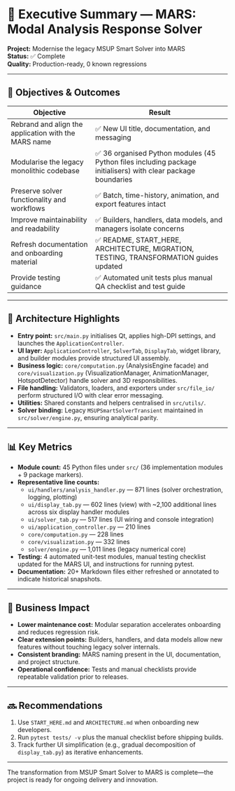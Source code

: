 # 🎉 Executive Summary — MARS: Modal Analysis Response Solver

**Project:** Modernise the legacy MSUP Smart Solver into MARS  
**Status:** ✅ Complete  
**Quality:** Production-ready, 0 known regressions

---

## 🎯 Objectives & Outcomes

| Objective                                             | Result |
|-------------------------------------------------------|--------|
| Rebrand and align the application with the MARS name  | ✅ New UI title, documentation, and messaging |
| Modularise the legacy monolithic codebase             | ✅ 36 organised Python modules (45 Python files including package initialisers) with clear package boundaries |
| Preserve solver functionality and workflows           | ✅ Batch, time-history, animation, and export features intact |
| Improve maintainability and readability               | ✅ Builders, handlers, data models, and managers isolate concerns |
| Refresh documentation and onboarding material         | ✅ README, START_HERE, ARCHITECTURE, MIGRATION, TESTING, TRANSFORMATION guides updated |
| Provide testing guidance                              | ✅ Automated unit tests plus manual QA checklist and test guide |

---

## 🧱 Architecture Highlights

- **Entry point:** `src/main.py` initialises Qt, applies high-DPI settings, and launches the `ApplicationController`.
- **UI layer:** `ApplicationController`, `SolverTab`, `DisplayTab`, widget library, and builder modules provide structured UI assembly.
- **Business logic:** `core/computation.py` (AnalysisEngine facade) and `core/visualization.py` (VisualizationManager, AnimationManager, HotspotDetector) handle solver and 3D responsibilities.
- **File handling:** Validators, loaders, and exporters under `src/file_io/` perform structured I/O with clear error messaging.
- **Utilities:** Shared constants and helpers centralised in `src/utils/`.
- **Solver binding:** Legacy `MSUPSmartSolverTransient` maintained in `src/solver/engine.py`, ensuring analytical parity.

---

## 📊 Key Metrics

- **Module count:** 45 Python files under `src/` (36 implementation modules + 9 package markers).
- **Representative line counts:**  
  - `ui/handlers/analysis_handler.py` — 871 lines (solver orchestration, logging, plotting)  
  - `ui/display_tab.py` — 602 lines (view) with ~2,100 additional lines across six display handler modules  
  - `ui/solver_tab.py` — 517 lines (UI wiring and console integration)  
  - `ui/application_controller.py` — 210 lines  
  - `core/computation.py` — 228 lines  
  - `core/visualization.py` — 332 lines  
  - `solver/engine.py` — 1,011 lines (legacy numerical core)
- **Testing:** 4 automated unit-test modules, manual testing checklist updated for the MARS UI, and instructions for running pytest.
- **Documentation:** 20+ Markdown files either refreshed or annotated to indicate historical snapshots.

---

## 💼 Business Impact

- **Lower maintenance cost:** Modular separation accelerates onboarding and reduces regression risk.
- **Clear extension points:** Builders, handlers, and data models allow new features without touching legacy solver internals.
- **Consistent branding:** MARS naming present in the UI, documentation, and project structure.
- **Operational confidence:** Tests and manual checklists provide repeatable validation prior to releases.

---

## 🔜 Recommendations

1. Use `START_HERE.md` and `ARCHITECTURE.md` when onboarding new developers.
2. Run `pytest tests/ -v` plus the manual checklist before shipping builds.
3. Track further UI simplification (e.g., gradual decomposition of `display_tab.py`) as iterative enhancements.

---

The transformation from MSUP Smart Solver to MARS is complete—the project is ready for ongoing delivery and innovation.
